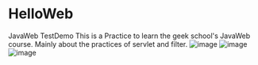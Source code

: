 # HelloWeb
JavaWeb TestDemo
This is a Practice  to learn the geek school's JavaWeb course.
Mainly about the practices of servlet and filter.
![image](https://images2015.cnblogs.com/blog/874710/201702/874710-20170214192940050-671180063.png)
![image](https://images2015.cnblogs.com/blog/874710/201702/874710-20170214204632894-1786729693.png)
![image](https://ask.qcloudimg.com/http-save/yehe-1222012/7mgk49okbu.png?imageView2/2/w/1620)
